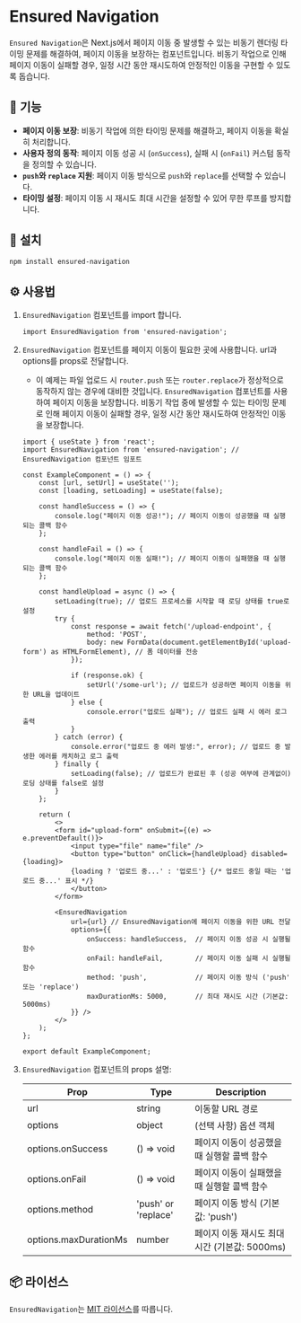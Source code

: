 # Ensured Navigation

`Ensured Navigation`은 Next.js에서 페이지 이동 중 발생할 수 있는 비동기 렌더링 타이밍 문제를 해결하여, 페이지 이동을 보장하는 컴포넌트입니다. 비동기 작업으로 인해 페이지 이동이 실패할 경우, 일정 시간 동안 재시도하여 안정적인 이동을 구현할 수 있도록 돕습니다.

## 🚀 기능

- **페이지 이동 보장**: 비동기 작업에 의한 타이밍 문제를 해결하고, 페이지 이동을 확실히 처리합니다.
- **사용자 정의 동작**: 페이지 이동 성공 시 (`onSuccess`), 실패 시 (`onFail`) 커스텀 동작을 정의할 수 있습니다.
- **`push`와 `replace` 지원**: 페이지 이동 방식으로 `push`와 `replace`를 선택할 수 있습니다.
- **타이밍 설정**: 페이지 이동 시 재시도 최대 시간을 설정할 수 있어 무한 루프를 방지합니다.

## 🧰 설치

```bash
npm install ensured-navigation
```

## ⚙️ 사용법

1. `EnsuredNavigation` 컴포넌트를 import 합니다.

   ```tsx
   import EnsuredNavigation from 'ensured-navigation';
   ```

2. `EnsuredNavigation` 컴포넌트를 페이지 이동이 필요한 곳에 사용합니다. url과 options를 props로 전달합니다.
   - 이 예제는 파일 업로드 시 `router.push` 또는 `router.replace`가 정상적으로 동작하지 않는 경우에 대비한 것입니다. `EnsuredNavigation` 컴포넌트를 사용하여 페이지 이동을 보장합니다. 비동기 작업 중에 발생할 수 있는 타이밍 문제로 인해 페이지 이동이 실패할 경우, 일정 시간 동안 재시도하여 안정적인 이동을 보장합니다.

   ```tsx
   import { useState } from 'react';
   import EnsuredNavigation from 'ensured-navigation'; // EnsuredNavigation 컴포넌트 임포트
   
   const ExampleComponent = () => {
       const [url, setUrl] = useState('');
       const [loading, setLoading] = useState(false);
   
       const handleSuccess = () => {
           console.log("페이지 이동 성공!"); // 페이지 이동이 성공했을 때 실행되는 콜백 함수
       };
       
       const handleFail = () => {
           console.log("페이지 이동 실패!"); // 페이지 이동이 실패했을 때 실행되는 콜백 함수
       };
   
       const handleUpload = async () => {
           setLoading(true); // 업로드 프로세스를 시작할 때 로딩 상태를 true로 설정
           try {
               const response = await fetch('/upload-endpoint', {
                   method: 'POST',
                   body: new FormData(document.getElementById('upload-form') as HTMLFormElement), // 폼 데이터를 전송
               });
       
               if (response.ok) {
                   setUrl('/some-url'); // 업로드가 성공하면 페이지 이동을 위한 URL을 업데이트
               } else {
                   console.error("업로드 실패"); // 업로드 실패 시 에러 로그 출력
               }
           } catch (error) {
               console.error("업로드 중 에러 발생:", error); // 업로드 중 발생한 에러를 캐치하고 로그 출력
           } finally {
               setLoading(false); // 업로드가 완료된 후 (성공 여부에 관계없이) 로딩 상태를 false로 설정
           }
       };
   
       return (
           <>
           <form id="upload-form" onSubmit={(e) => e.preventDefault()}>
               <input type="file" name="file" />
               <button type="button" onClick={handleUpload} disabled={loading}>
               {loading ? '업로드 중...' : '업로드'} {/* 업로드 중일 때는 '업로드 중...' 표시 */}
               </button>
           </form>
               
           <EnsuredNavigation
               url={url} // EnsuredNavigation에 페이지 이동을 위한 URL 전달
               options={{
                   onSuccess: handleSuccess,  // 페이지 이동 성공 시 실행될 함수
                   onFail: handleFail,        // 페이지 이동 실패 시 실행될 함수
                   method: 'push',            // 페이지 이동 방식 ('push' 또는 'replace')
                   maxDurationMs: 5000,       // 최대 재시도 시간 (기본값: 5000ms)
               }} />
           </>
       );
   };
   
   export default ExampleComponent;
   ```

3. `EnsuredNavigation` 컴포넌트의 props 설명:

   | Prop                  | Type                | Description                    |
      |-----------------------|---------------------|--------------------------------|
   | url                   | string              | 이동할 URL 경로                     |
   | options               | object              | (선택 사항) 옵션 객체                  |
   | options.onSuccess     | () => void          | 페이지 이동이 성공했을 때 실행할 콜백 함수       |
   | options.onFail        | () => void          | 페이지 이동이 실패했을 때 실행할 콜백 함수       |
   | options.method        | 'push' or 'replace' | 페이지 이동 방식 (기본값: 'push')        |
   | options.maxDurationMs | number              | 페이지 이동 재시도 최대 시간 (기본값: 5000ms) |

## 📦 라이선스

`EnsuredNavigation`는 [MIT 라이선스](https://opensource.org/licenses/MIT)를 따릅니다.